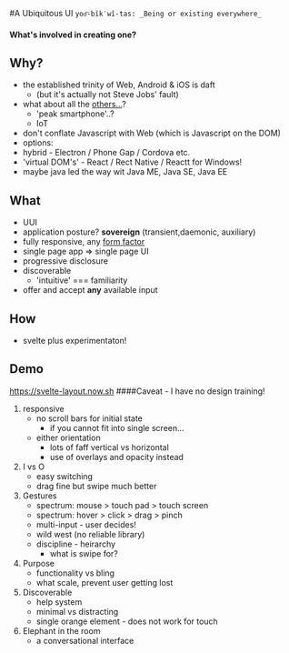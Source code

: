 #A Ubiquitous UI
`yoo͞-bĭk′wĭ-tas: _Being or existing everywhere_`

#### What's involved in creating one?

## Why?
* the established trinity of Web, Android & iOS is daft
  * (but it's actually not Steve Jobs' fault)
* what about all the [others...](./devices.gif)?
  * 'peak smartphone'..?
  * IoT
* don't conflate Javascript with Web (which is Javascript on the DOM)
* options:
 * hybrid - Electron / Phone Gap / Cordova etc.
 * 'virtual DOM's' - React / Rect Native / Reactt for Windows!
 * maybe java led the way wit Java ME, Java SE, Java EE
 
 
 ## What
 * UUI
 * application posture? **sovereign** (transient,daemonic, auxiliary)
 * fully responsive, any [form factor](./form_factors.gif)
 * single page app => single page UI
 * progressive disclosure
 * discoverable
   * 'intuitive' === familiarity
* offer and accept __any__ available input
 
 
 ## How
 * svelte plus experimentaton!
 
 ## Demo
 https://svelte-layout.now.sh
 ####Caveat - I have no design training!
 
 1. responsive
    * no scroll bars for initial state
      * if you cannot fit into single screen...
    * either orientation
      * lots of faff vertical vs horizontal
      * use of overlays and opacity instead
 1. I vs O
    * easy switching
    * drag fine but swipe much better
 1. Gestures
    * spectrum: mouse > touch pad > touch screen
    * spectrum: hover > click > drag > pinch
    * multi-input - user decides!
    * wild west (no reliable library)
    * discipline - heirarchy
      * what is swipe for?
1. Purpose
    * functionality vs bling
    * what scale, prevent user getting lost  
1. Discoverable
   * help system
   * minimal vs distracting 
   * single orange element - does not work for touch
1. Elephant in the room
    * a conversational interface

